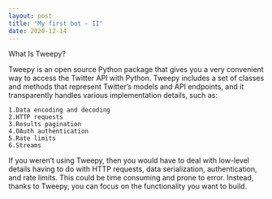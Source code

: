 ```yaml
---
layout: post
title: "My first bot - II"
date: 2020-12-14
---
```

What Is Tweepy?

Tweepy is an open source Python package that gives you a very convenient way to access the Twitter API with Python. Tweepy includes a set of classes and methods that represent Twitter’s models and API endpoints, and it transparently handles various implementation details, such as:

    1.Data encoding and decoding
    2.HTTP requests
    3.Results pagination
    4.OAuth authentication
    5.Rate limits
    6.Streams

If you weren’t using Tweepy, then you would have to deal with low-level details having to do with HTTP requests, data serialization, authentication, and rate limits. This could be time consuming and prone to error. Instead, thanks to Tweepy, you can focus on the functionality you want to build.
